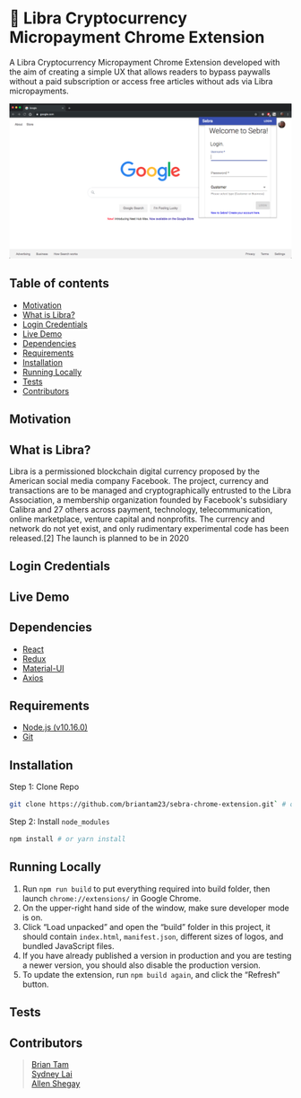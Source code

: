 # 🦓 Libra Cryptocurrency Micropayment Chrome Extension

A Libra Cryptocurrency Micropayment Chrome Extension developed with the aim of creating a simple UX that allows readers to bypass paywalls without a paid subscription or access free articles without ads via Libra micropayments. 

![Auth page screenshot](./public/img/screenshots/auth_page.png)

## Table of contents
* [Motivation](#motivation)
* [What is Libra?](#what-is-twilio?)
* [Login Credentials](#login-credentials)
* [Live Demo](#live-demo)
* [Dependencies](#dependencies)
* [Requirements](#requirements)
* [Installation](#installation)
* [Running Locally](#running-locally)
* [Tests](#tests)
* [Contributors](#contributors)

## Motivation

## What is Libra?
Libra is a permissioned blockchain digital currency proposed by the American social media company Facebook. The project, currency and transactions are to be managed and cryptographically entrusted to the Libra Association, a membership organization founded by Facebook's subsidiary Calibra and 27 others across payment, technology, telecommunication, online marketplace, venture capital and nonprofits. The currency and network do not yet exist, and only rudimentary experimental code has been released.[2] The launch is planned to be in 2020

## Login Credentials

## Live Demo

## Dependencies
* [React](https://reactjs.org)
* [Redux](https://redux.js.org)
* [Material-UI](https://material-ui.com/)
* [Axios](https://github.com/axios/axios)

## Requirements
* [Node.js (v10.16.0)](https://nodejs.org/en/)
* [Git](https://git-scm.com/downloads)

## Installation
Step 1: Clone Repo
```sh
git clone https://github.com/briantam23/sebra-chrome-extension.git` # or clone your own fork
```

Step 2: Install `node_modules`
```sh
npm install # or yarn install
```

## Running Locally
1. Run `npm run build` to put everything required into build folder, then launch `chrome://extensions/` in Google Chrome.
2. On the upper-right hand side of the window, make sure developer mode is on.
3. Click “Load unpacked” and open the “build” folder in this project, it should contain `index.html`, `manifest.json`, different sizes of logos, and bundled JavaScript files.
4. If you have already published a version in production and you are testing a newer version, you should also disable the production version.
5. To update the extension, run `npm build again`, and click the “Refresh” button.

## Tests

## Contributors

> [Brian Tam](https://github.com/briantam23) <br/>
> [Sydney Lai](https://github.com/sydneylai) <br/>
> [Allen Shegay](https://github.com/jnsead)
